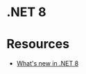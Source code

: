# .NET 8

# Resources
- [What's new in .NET 8](https://learn.microsoft.com/en-us/dotnet/core/whats-new/dotnet-8)